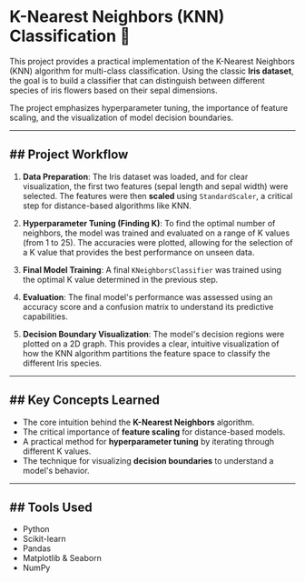 # K-Nearest Neighbors (KNN) Classification 💐

This project provides a practical implementation of the K-Nearest Neighbors (KNN) algorithm for multi-class classification. Using the classic **Iris dataset**, the goal is to build a classifier that can distinguish between different species of iris flowers based on their sepal dimensions.

The project emphasizes hyperparameter tuning, the importance of feature scaling, and the visualization of model decision boundaries.

---

## ## Project Workflow

1.  **Data Preparation**: The Iris dataset was loaded, and for clear visualization, the first two features (sepal length and sepal width) were selected. The features were then **scaled** using `StandardScaler`, a critical step for distance-based algorithms like KNN.

2.  **Hyperparameter Tuning (Finding K)**: To find the optimal number of neighbors, the model was trained and evaluated on a range of K values (from 1 to 25). The accuracies were plotted, allowing for the selection of a K value that provides the best performance on unseen data.

3.  **Final Model Training**: A final `KNeighborsClassifier` was trained using the optimal K value determined in the previous step.

4.  **Evaluation**: The final model's performance was assessed using an accuracy score and a confusion matrix to understand its predictive capabilities.

5.  **Decision Boundary Visualization**: The model's decision regions were plotted on a 2D graph. This provides a clear, intuitive visualization of how the KNN algorithm partitions the feature space to classify the different Iris species. 

---

## ## Key Concepts Learned

* The core intuition behind the **K-Nearest Neighbors** algorithm.
* The critical importance of **feature scaling** for distance-based models.
* A practical method for **hyperparameter tuning** by iterating through different K values.
* The technique for visualizing **decision boundaries** to understand a model's behavior.

---

## ## Tools Used

* Python
* Scikit-learn
* Pandas
* Matplotlib & Seaborn
* NumPy
